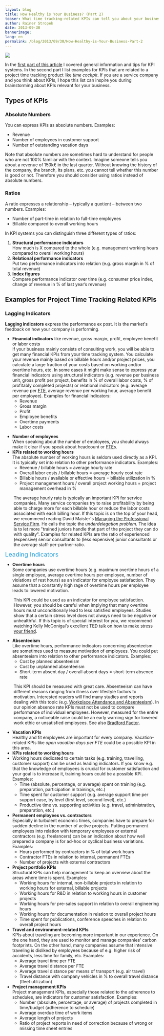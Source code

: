 ```yaml
---
layout: blog
title: How Healthy is Your Business? (Part 2)
teaser: What time tracking-related KPIs can tell you about your business’ healthy - Many companies use KPIs to manage their performance. The first part was an introduction into KPIs including tips and trick about successful performance management projects. In this second part we will show examples of KPIs related to time tracking.
author: Rainer Stropek
date: 2013-09-30
bannerimage: 
lang: en
permalink: /blog/2013/09/30/How-Healthy-is-Your-Business-Part-2
---
```


<p>
  <img src="{{site.baseurl}}/content/images/blog/2013/09/TimeCockpitBreit1.jpg" />
  <br />
</p><p>In the <a href="http://www.timecockpit.com/blog/2013/09/30/How-Healthy-is-Your-Business-Part-1">first part of this article</a> I covered general information and tips for KPI systems. In the second part I list examples for KPIs that are related to a project time tracking product like <em>time cockpit</em>. If you are a service company and you think about KPIs, I hope this list can inspire you during brainstorming about KPIs relevant for your business.</p><h2>Types of KPIs</h2><h3>Absolute Numbers</h3><p>You can express KPIs as absolute numbers. Examples:</p><ul>
  <li>Revenue</li>
  <li>Number of employees in customer support</li>
  <li>Number of outstanding vacation days</li>
</ul><p>Note that absolute numbers are sometimes hard to understand for people who are not 100% familiar with the context. Imagine someone tells you about a revenue of 150k€ in the last quarter. Without knowing the history of the company, the branch, its plans, etc. you cannot tell whether this number is good or not. Therefore you should consider using ratios instead of absolute numbers.</p><h3>Ratios</h3><p>A ratio expresses a relationship – typically a quotient – between two numbers. Examples:</p><ul>
  <li>Number of part-time in relation to full-time employees</li>
  <li>Billable compared to overall working hours</li>
</ul><p>In KPI systems you can distinguish three different types of ratios:</p><ol>
  <li>
    <strong>Structural performance indicators</strong>
    <br />
 How much is X compared to the whole (e.g. management working hours compared to overall working hours)</li>
  <li>
    <strong>Relational performance indicators</strong>
    <br />
 Put two performance indicators into relation (e.g. gross margin in % of total revenue)</li>
  <li>
    <strong>Index figures</strong>
    <br />
 Compare performance indicator over time (e.g. consumer price index, change of revenue in % of last year’s revenue)</li>
</ol><h2>Examples for Project Time Tracking Related KPIs</h2><h3>Lagging Indicators</h3><p>
  <strong>Lagging indicators</strong> express the performance ex post. It is the market's feedback on how your company is performing.</p><ul>
  <li>
    <strong>Financial indicators</strong> like revenue, gross margin, profit, employee benefit or labor costs
<br />
 If your business mainly consists of consulting work, you will be able to get many financial KPIs from your time tracking system. You calculate your revenue mainly based on billable hours and/or project prices, you calculate a large fraction of your costs based on working and/or overtime hours, etc. In some cases it might make sense to express your financial indicators using structural indicators (e.g. revenue per business unit, gross profit per project, benefits in % of overall labor costs, % of profitably completed projects) or relational indicators (e.g. average revenue per <a href="http://en.wikipedia.org/wiki/Full-time_equivalent" target="_blank">FTE</a>, average revenue per working hour, average benefit per employee). Examples for financial indicators:

<ul><li>Revenue</li><li>Gross margin</li><li>Profit</li><li>Employee benefits</li><li>Overtime payments</li><li>Labor costs</li></ul></li>
</ul><ul>
  <li>
    <strong>Number of employees
<br /></strong> When speaking about the number of employees, you should always make it clear if you speak about headcount or <a href="http://en.wikipedia.org/wiki/Full-time_equivalent" target="_blank">FTE</a>s. </li>
  <li>
    <strong>KPIs related to working hours
<br /></strong> The absolute number of working hours is seldom used directly as a KPI. It is typically set into relation to other performance indicators. Examples:

<ul><li>Revenue / billable hours = average hourly rate</li><li>Overall labor costs / billable hours = average hourly cost rate</li><li>Billable hours / available or effective hours = billable utilization in %</li><li>Project management hours / overall project working hours = project management overhead in %</li></ul></li>
</ul><div style="margin-left: 2em" data-mce-style="margin-left: 2em;">
  <p class="showcase">The average hourly rate is typically an important KPI for service companies. Many service companies try to raise <span lang="EN-US">profitability</span> by being able to charge more for each billable hour or reduce the labor costs associated with each billing hour. If this topic is on the top of your head, we recommend reading David Maister's <a href="http://www.amazon.de/gp/product/0743231562/ref=as_li_ss_tl?ie=UTF8&amp;camp=1638&amp;creative=19454&amp;creativeASIN=0743231562&amp;linkCode=as2&amp;tag=timecockpit-21" target="_blank">Managing the Professional Service Firm</a>. He calls the topic the <em>underdelegation problem</em>. The idea is to let more "trained juniors handle that part of the project they can do with quality". Examples for related KPIs are the ratio of experienced (expensive) senior consultants to (less expensive) junior consultants or the average staff-per-partner-ratio.</p>
</div><p>
  <span style="color: rgb(37, 160, 218); font-size: 20px; line-height: 20px;" data-mce-style="color: #25a0da; font-size: 20px; line-height: 20px;">Leading Indicators</span>
</p><ul>
  <li>
    <strong>Overtime hours</strong>
    <br />
 Some companies use overtime hours (e.g. maximum overtime hours of a single employee, average overtime hours per employee, number of violations of rest hours) as an indicator for employee satisfaction. They assume that a constantly high rage of overtime hours per employee leads to lowered motivation.</li>
</ul><div style="margin-left: 2em" data-mce-style="margin-left: 2em;">
  <p class="showcase">This KPI could be used as an indicator for employee satisfaction. However, you should be careful when implying that many overtime hours must unconditionally lead to less satisfied employees. Studies show that a certain stress level does not always need to be negative or unhealthful. If this topic is of special interest for you, we recommend watching Kelly McGonigal’s excellent <a href="http://www.ted.com/talks/kelly_mcgonigal_how_to_make_stress_your_friend.html">TED talk on how to make stress your friend</a>.</p>
</div><ul>
  <li>
    <strong>Absenteeism</strong>
    <br />
Like overtime hours, performance indicators concerning absenteeism are sometimes used to measure motivation of employees. You could put absenteeism into relation to other performance indicators. Examples:

<ul><li>Cost by planned absenteeism</li><li>Cost by unplanned absenteeism</li><li>Short-term absent day / overall absent days = short-term absence rate</li></ul></li>
</ul><div style="margin-left: 2em" data-mce-style="margin-left: 2em;">
  <p class="showcase">This KPI should be measured with great care. Absenteeism can have different reasons ranging from illness over lifestyle factors to motivation. Interested readers will find many studies and reports dealing with this topic (e.g. <a href="https://www.google.at/url?sa=t&amp;rct=j&amp;q=&amp;esrc=s&amp;source=web&amp;cd=9&amp;cad=rja&amp;ved=0CIgBEBYwCA&amp;url=http%3A%2F%2Fwww.racp.edu.au%2Findex.cfm%3Fobjectid%3D5DE5DDB4-E65C-FB6E-149B89D88BC9AD9B&amp;ei=-jBEUuGBA63b4QTdroHQCQ&amp;usg=AFQjCNHxX0FHzBJLxgMTC1hy2kmVAy9qpA&amp;sig2=mt-P5ufjQkliBcLvblxMKg&amp;bvm=bv.53217764,d.bGE">Workplace Attendance and Absenteeism</a>). In our opinion absence rate KPIs must not be used to compare performance of individual employees. However, measured for the entire company, a noticeable raise could be an early warning sign for lowered work ethic or unsatisfied employees. See also <a href="http://en.wikipedia.org/wiki/Bradford_Factor">Bradford Factor</a>.</p>
</div><ul>
  <li>
    <strong>Vacation KPIs
<br /></strong> Healthy and fit employees are important for every company. Vacation-related KPIs like <em>open vacation days per FTE</em> could be a possible KPI in this area.</li>
  <li>
    <strong>KPIs related to working hours</strong>
  </li>
  <li>Working hours dedicated to certain tasks (e.g. training, travelling, customer support) can be used as leading indicators. If you know e.g. that the knowledge of employees is crucial for customer satisfaction and your goal is to increase it, training hours could be a possible KPI. Examples:

<ul><li>Time (absolute, percentage, or average) spent on training (e.g. preparation, participation in trainings, etc.)</li><li>Time spent for customer support (e.g. average support time per support case, by level (first level, second level), etc.)</li><li>Productive time vs. supporting activities (e.g. travel, administration, preparation, etc.)</li></ul></li>
  <li>
    <strong>Permanent employees vs. contractors</strong>
    <br />
Especially in turbulent economic times, companies have to prepare for sudden decline in the number of active projects. Putting permanent employees into relation with temporary employees or external contractors (e.g. freelancers) can be an indication about how well prepared a company is for ad-hoc or cyclical business variations. Examples:

<ul><li>Hours performed by contractors in % of total work hours</li><li>Contractor FTEs in relation to internal, permanent FTEs</li><li>Number of projects with external contractors</li></ul></li>
  <li>
    <strong>Project portfolio KPIs</strong>
    <br />
Structural KPIs can help management to keep an overview about the areas where time is spent. Examples:

<ul><li>Working hours for internal, non-billable projects in relation to working hours for external, billable projects</li><li>Working hours for R&amp;D in relation to working hours in customer projects</li><li>Working hours for pre-sales support in relation to overall engineering hours</li><li>Working hours for documentation in relation to overall project hours</li><li>Time spent for publications, conference speeches in relation to overall project hours</li></ul></li>
  <li>
    <strong>Travel and environment-related KPIs
<br /></strong> KPIs about traveling are becoming more important in our experience. On the one hand, they are used to monitor and manage companies' carbon footprints. On the other hand, many companies assume that intensive traveling is disliked by employees because of e.g. higher risk of accidents, less time for family, etc. Examples:
<br /><ul><li>Average travel time per FTE</li><li>Average travel distance per FTE</li><li>Average travel distance per means of transport (e.g. air travel)</li><li>Travel distance with company vehicles in % to overall travel distance (fleet utilization)</li></ul></li>
  <li>
    <strong>Project management KPIs</strong>
    <br />
Project management KPIs, especially those related to the adherence to schedules, are indicators for customer satisfaction. Examples:

<ul><li>Number (absolute, percentage, or average) of projects completed in time/budget (adherence to schedule)</li><li>Average overdue time of work items</li><li>Average length of projects</li><li>Ratio of project reports in need of correction because of wrong or missing time sheet entries</li></ul></li>
</ul>